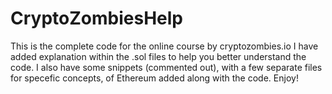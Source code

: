 # CryptoZombiesHelp
This is the complete code for the online course by cryptozombies.io 
I have added explanation within the .sol files to help you better understand the code. I also have some snippets (commented out), with a few separate files for specefic concepts, of Ethereum added along with the code.
Enjoy!
